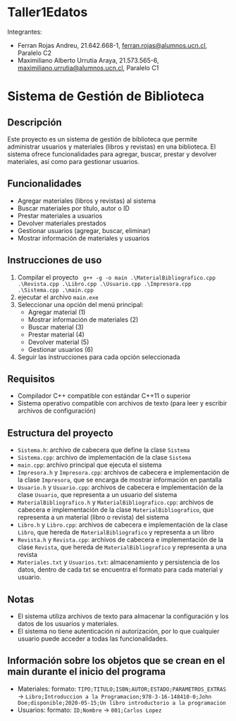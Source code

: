 # Taller1Edatos
Integrantes: 
* Ferran Rojas Andreu, 21.642.668-1, ferran.rojas@alumnos.ucn.cl, Paralelo C2
* Maximiliano Alberto Urrutia Araya, 21.573.565-6, maximiliano.urrutia@alumnos.ucn.cl, Paralelo C1
# Sistema de Gestión de Biblioteca

## Descripción

Este proyecto es un sistema de gestión de biblioteca que permite administrar usuarios y materiales (libros y revistas) en una biblioteca. El sistema ofrece funcionalidades para agregar, buscar, prestar y devolver materiales, así como para gestionar usuarios.

## Funcionalidades

* Agregar materiales (libros y revistas) al sistema
* Buscar materiales por título, autor o ID
* Prestar materiales a usuarios
* Devolver materiales prestados
* Gestionar usuarios (agregar, buscar, eliminar)
* Mostrar información de materiales y usuarios

## Instrucciones de uso

1. Compilar el proyecto ``` g++ -g -o main .\MaterialBibliografico.cpp .\Revista.cpp .\Libro.cpp .\Usuario.cpp .\Impresora.cpp .\Sistema.cpp .\main.cpp```
2. ejecutar el archivo `main.exe`
3. Seleccionar una opción del menú principal:
	* Agregar material (1)
	* Mostrar información de materiales (2)
	* Buscar material (3)
	* Prestar material (4)
	* Devolver material (5)
	* Gestionar usuarios (6)
4. Seguir las instrucciones para cada opción seleccionada

## Requisitos

* Compilador C++ compatible con estándar C++11 o superior
* Sistema operativo compatible con archivos de texto (para leer y escribir archivos de configuración)

## Estructura del proyecto

* `Sistema.h`: archivo de cabecera que define la clase `Sistema`
* `Sistema.cpp`: archivo de implementación de la clase `Sistema`
* `main.cpp`: archivo principal que ejecuta el sistema
* `Impresora.h` y `Impresora.cpp`: archivos de cabecera e implementación de la clase `Impresora`, que se encarga de mostrar información en pantalla
* `Usuario.h` y `Usuario.cpp`: archivos de cabecera e implementación de la clase `Usuario`, que representa a un usuario del sistema
* `MaterialBibliografico.h` y `MaterialBibliografico.cpp`: archivos de cabecera e implementación de la clase `MaterialBibliografico`, que representa a un material (libro o revista) del sistema
* `Libro.h` y `Libro.cpp`: archivos de cabecera e implementación de la clase `Libro`, que hereda de `MaterialBibliografico` y representa a un libro
* `Revista.h` y `Revista.cpp`: archivos de cabecera e implementación de la clase `Revista`, que hereda de `MaterialBibliografico` y representa a una revista
* `Materiales.txt` y `Usuarios.txt`: almacenamiento y persistencia de los datos, dentro de cada txt se encuentra el formato para cada material y usuario. 

## Notas
* El sistema utiliza archivos de texto para almacenar la configuración y los datos de los usuarios y materiales.
* El sistema no tiene autenticación ni autorización, por lo que cualquier usuario puede acceder a todas las funcionalidades.

## Información sobre los objetos que se crean en el main durante el inicio del programa
* Materiales: formato: `TIPO;TITULO;ISBN;AUTOR;ESTADO;PARAMETROS_EXTRAS` -> `Libro;Introduccion a la Programacion;978-3-16-148410-0;John Doe;disponible;2020-05-15;Un libro introductorio a la programacion`
* Usuarios: formato: `ID;Nombre` -> `001;Carlos Lopez`
 

